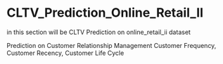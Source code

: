 # CLTV_Prediction_Online_Retail_II
in this section will be CLTV Prediction on online_retail_ii dataset

Prediction on Customer Relationship Management
Customer Frequency, Customer Recency, Customer Life Cycle
